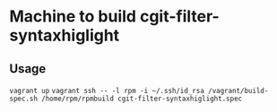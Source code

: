 Machine to build cgit-filter-syntaxhiglight
========


Usage
-------
`vagrant up`
`vagrant ssh -- -l rpm -i ~/.ssh/id_rsa /vagrant/build-spec.sh /home/rpm/rpmbuild cgit-filter-syntaxhiglight.spec`
